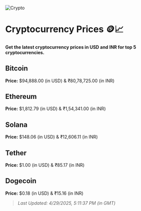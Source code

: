 
![Crypto](https://www.techguide.com.au/wp-content/uploads/2020/11/crypto3.jpeg)

# Cryptocurrency Prices 🪙📈

#### Get the latest cryptocurrency prices in USD and INR for top 5 cryptocurrencies.

## Bitcoin

**Price:** $94,888.00 (in USD) & ₹80,78,725.00 (in INR)

## Ethereum

**Price:** $1,812.79 (in USD) & ₹1,54,341.00 (in INR)

## Solana

**Price:** $148.06 (in USD) & ₹12,606.11 (in INR)

## Tether

**Price:** $1.00 (in USD) & ₹85.17 (in INR)

## Dogecoin

**Price:** $0.18 (in USD) & ₹15.16 (in INR)

> _Last Updated: 4/29/2025, 5:11:37 PM (in GMT)_
